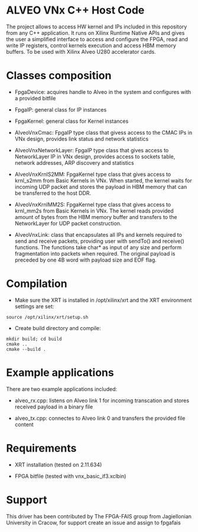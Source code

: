 # ALVEO VNx C++ Host Code #

The project allows to access HW kernel and IPs included in this repository from any C++ application.
It runs on Xilinx Runtime Native APIs and gives the user a simplified interface to access and configure the FPGA, read and write IP registers, control kernels execution and access HBM memory buffers. To be used with Xilinx Alveo U280 accelerator cards.

# Classes composition #

* FpgaDevice: acquires handle to Alveo in the system and configures with a provided bitfile

* FpgaIP: general class for IP instances 

* FpgaKernel: general class for Kernel instances

* AlveoVnxCmac: FpgaIP type class that givess access to the CMAC IPs in VNx design, provides link status and network statistics

* AlveoVnxNetworkLayer: FpgaIP type class that gives access to NetworkLayer IP in VNx design, provides access to sockets table, network addresses, ARP discovery and statistics

* AlveoVnxKrnlS2MM: FpgaKernel type class that gives access to krnl_s2mm from Basic Kernels in VNx. When started, the kernel waits for incoming UDP packet and stores the payload in HBM memory that can be transferred to the host DDR.

* AlveoVnxKrnlMM2S: FpgaKernel type class that gives access to krnl_mm2s from Basic Kernels in VNx. The kernel reads provided amount of bytes from the HBM memory buffer and transfers to the NetworkLayer for UDP packet construction.

* AlveoVnxLink: class that encapsulates all IPs and kernels required to send and receive packets, providing user with sendTo() and receive() functions. The functions take char* as input of any size and perform fragmentation into packets when required. The original payload is preceded by one 4B word with payload size and EOF flag.

# Compilation #

* Make sure the XRT is installed in /opt/xilinx/xrt and the XRT environment settings are set:

```
source /opt/xilinx/xrt/setup.sh
```

* Create build directory and compile:

```
mkdir build; cd build
cmake ..
cmake --build .
```

# Example applications #

There are two example applications included:

* alveo_rx.cpp: listens on Alveo link 1 for incoming transcation and stores received payload in a binary file

* alveo_tx.cpp: connectes to Alveo link 0 and transfers the provided file content

# Requirements #

* XRT installation (tested on 2.11.634)

* FPGA bitfile (tested with vnx_basic_if3.xclbin)

# Support #

This driver has been contributed by The FPGA-FAIS group from Jagiellonian University in Cracow, for support create an issue and assign to fpgafais 
